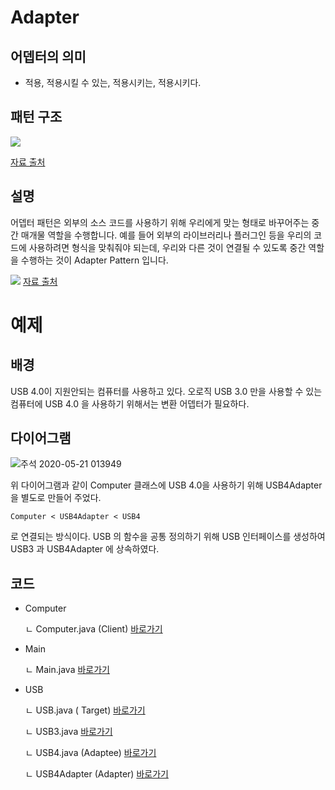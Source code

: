 # Adapter

## 어뎁터의 의미
* 적용, 적용시킬 수 있는, 적용시키는, 적용시키다.

## 패턴 구조

<img src="https://t1.daumcdn.net/cfile/tistory/24231F4C575EACA210"/>

<a href="https://jusungpark.tistory.com/22">자료 출처</a>

## 설명
어뎁터 패턴은 외부의 소스 코드를 사용하기 위해 우리에게 맞는 형태로 바꾸어주는 중간 매개물 역할을 수행합니다.
예를 들어 외부의 라이브러리나 플러그인 등을 우리의 코드에 사용하려면 형식을 맞춰줘야 되는데, 우리와 다른 것이 연결될 수 있도록
중간 역할을 수행하는 것이 Adapter Pattern 입니다.

<img src="https://lh3.googleusercontent.com/proxy/VEVJcjBkbRX8_PGtbsQvN2zJjtLbJYWBXDlIXyUILIE0t9PtZmCcnLTCTGy3-ebI39b49Bbf7oq0dvdptM20x6V-_9d0GoPzhxVZ3PnBIkhEue5xqq_GDzbieJxJOn7lAshxJb3S9BXsbEsBpN2KEh5RM1ZSWuatOAkm9dQTRORHpXEOOhR9dTUZZWboBaSEuLLEWQpf58x6-mtMMfqvl-fTxA9AjlEB7_H9e4d9-SnY2Vj7egeAEC60Ox_VDMhbHxUMwOi0Mbv8"/>
<a href="https://kimch3617.tistory.com/entry/%EC%96%B4%EB%8C%91%ED%84%B0-%ED%8C%A8%ED%84%B4-adapter-pattern">자료 출처</a>

# 예제
## 배경
USB 4.0이 지원안되는 컴퓨터를 사용하고 있다. 오로직 USB 3.0 만을 사용할 수 있는 컴퓨터에 USB 4.0 을 사용하기 위해서는 변환 어뎁터가 필요하다.

## 다이어그램

![주석 2020-05-21 013949](https://user-images.githubusercontent.com/48713654/82473071-012b2280-9b04-11ea-8791-ae412078fa2d.png)

위 다이어그램과 같이 Computer 클래스에 USB 4.0을 사용하기 위해 USB4Adapter을 별도로 만들어 주었다. 

`
Computer < USB4Adapter < USB4
`

로 연결되는 방식이다. USB 의 함수을 공통 정의하기 위해 USB 인터페이스를 생성하여 USB3 과 USB4Adapter 에 상속하였다.

## 코드
* Computer

  ㄴ Computer.java (Client) <a href="https://github.com/welcomehyunseo/POJ/blob/master/Design%20Pattern/Sturctural/Adapter/Workspace/Computer/src/Computer/Computer.java">바로가기</a>

* Main

  ㄴ Main.java <a href="https://github.com/welcomehyunseo/POJ/blob/master/Design%20Pattern/Sturctural/Adapter/Workspace/Computer/src/Main/Main.java">바로가기</a>

* USB

  ㄴ USB.java (<interface> Target) <a href="https://github.com/welcomehyunseo/POJ/blob/master/Design%20Pattern/Sturctural/Adapter/Workspace/Computer/src/USB/USB.java">바로가기</a>
  
  ㄴ USB3.java <a href="https://github.com/welcomehyunseo/POJ/blob/master/Design%20Pattern/Sturctural/Adapter/Workspace/Computer/src/USB/USB3.java">바로가기</a>
  
  ㄴ USB4.java (Adaptee) <a href="https://github.com/welcomehyunseo/POJ/blob/master/Design%20Pattern/Sturctural/Adapter/Workspace/Computer/src/USB/USB4.java">바로가기</a>
  
  ㄴ USB4Adapter (Adapter) <a href="https://github.com/welcomehyunseo/POJ/blob/master/Design%20Pattern/Sturctural/Adapter/Workspace/Computer/src/USB/USB4Adapter.java">바로가기</a>
